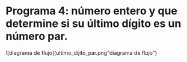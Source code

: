 # Programa 4: número entero y que determine si su último dígito es un número par.

![diagrama de flujo](ultimo_dijito_par.png"diagrama de flujo")